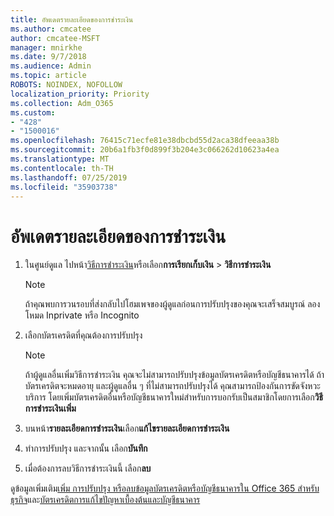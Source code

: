 ```yaml
---
title: อัพเดตรายละเอียดของการชำระเงิน
ms.author: cmcatee
author: cmcatee-MSFT
manager: mnirkhe
ms.date: 9/7/2018
ms.audience: Admin
ms.topic: article
ROBOTS: NOINDEX, NOFOLLOW
localization_priority: Priority
ms.collection: Adm_O365
ms.custom:
- "428"
- "1500016"
ms.openlocfilehash: 76415c71ecfe81e38dbcbd55d2aca38dfeeaa38b
ms.sourcegitcommit: 20b6a1fb3f0d899f3b204e3c066262d10623a4ea
ms.translationtype: MT
ms.contentlocale: th-TH
ms.lasthandoff: 07/25/2019
ms.locfileid: "35903738"
---
```

# <a name="update-payment-details"></a>อัพเดตรายละเอียดของการชำระเงิน

1. ในศูนย์ดูแล ไปหน้า[วิธีการชำระเงิน](https://go.microsoft.com/fwlink/p/?linkid=2018806)หรือเลือก**การเรียกเก็บเงิน** \> **วิธีการชำระเงิน**

    > [!NOTE]
    > ถ้าคุณพบการวนรอบที่ส่งกลับไปโฮมเพจของผู้ดูแลก่อนการปรับปรุงของคุณจะเสร็จสมบูรณ์ ลองโหมด Inprivate หรือ Incognito
  
2. เลือกบัตรเครดิตที่คุณต้องการปรับปรุง

    > [!NOTE]
    > ถ้าผู้ดูแลอื่นเพิ่มวิธีการชำระเงิน คุณจะไม่สามารถปรับปรุงข้อมูลบัตรเครดิตหรือบัญชีธนาคารได้ ถ้าบัตรเครดิตจะหมดอายุ และผู้ดูแลอื่น ๆ ที่ไม่สามารถปรับปรุงได้ คุณสามารถป้องกันการขัดจังหวะบริการ โดยเพิ่มบัตรเครดิตอื่นหรือบัญชีธนาคารใหม่สำหรับการบอกรับเป็นสมาชิกโดยการเลือก**วิธีการชำระเงินเพิ่ม**
  
3. บนหน้า**รายละเอียดการชำระเงิน**เลือก**แก้ไขรายละเอียดการชำระเงิน**

4. ทำการปรับปรุง และจากนั้น เลือก**บันทึก**

5. เมื่อต้องการลบวิธีการชำระเงินนี้ เลือก**ลบ**

ดูข้อมูลเพิ่มเติม[เพิ่ม การปรับปรุง หรือลบข้อมูลบัตรเครดิตหรือบัญชีธนาคารใน Office 365 สำหรับธุรกิจ](https://support.office.com/article/30ba9c83-50d8-4020-90ed-830a5b8c8724)และ[บัตรเครดิตการแก้ไขปัญหาเบื้องต้นและบัญชีธนาคาร](https://support.office.com/article/30ba9c83-50d8-4020-90ed-830a5b8c8724)
